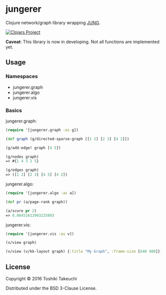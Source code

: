 # jungerer

Clojure network/graph library wrapping [JUNG][jung].

[![Clojars Project](https://img.shields.io/clojars/v/jungerer.svg)](https://clojars.org/jungerer)

**Caveat**: This library is now in developing. Not all functions are implemented yet.

## Usage

### Namespaces

* jungerer.graph
* jungerer.algo
* jungerer.vis

### Basics

jungerer.graph:

```clojure
(require '[jungerer.graph :as g])

(def graph (g/directed-sparse-graph [[1 2] [2 3] [4 2]])

(g/add-edge! graph [4 5])

(g/nodes graph)
=> #{1 4 3 2 5}

(g/edges graph)
=> ([1 2] [2 3] [4 5] [4 2])
```

jungerer.algo:

```clojure
(require '[jungerer.algo :as a])

(def pr (a/page-rank graph))

(a/score pr 2)
=> 0.06451612903225803
```

jungerer.vis:

```clojure
(require '[jungerer.vis :as v])

(v/view graph)

(v/view (v/kk-layout graph) {:title "My Graph", :frame-size [640 480]})
```

## License

Copyright © 2016 Toshiki Takeuchi

Distributed under the BSD 3-Clause License.

[jung]: http://jrtom.github.io/jung/
